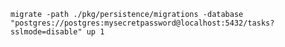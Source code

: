 ```migrate -path ./pkg/persistence/migrations -database "postgres://postgres:mysecretpassword@localhost:5432/tasks?sslmode=disable" up 1```